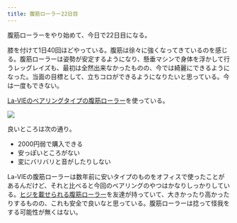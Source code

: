 ```yaml
---
title: 腹筋ローラー22日目
---
```

腹筋ローラーをやり始めて、今日で22日目になる。

膝を付けて1日40回ほどやっている。腹筋は徐々に強くなってきているのを感じる。腹筋ローラーは姿勢が安定するようになり、懸垂マシンで身体を浮かして行うレッグレイズも、最初は全然出来なかったものの、今では綺麗にできるようになった。当面の目標として、立ちコロができるようになりたいと思っている。今は一度もできない。

[La-VIEのベアリングタイプの腹筋ローラー](https://www.amazon.co.jp/dp/B07DNVTVVM)を使っている。

![](https://lh6.googleusercontent.com/TQKAcpH-CWKOWUvHDEyRszri2eIIqnNbryUy8YkTAHWkUjKOAkZy6BdTbwVx2dBB3w3UVnvvychooln1_a4Yb5IgxewXqIDDF2WSyEkXHJK4p677GWj4qP3zmEMgH5CJ4XxeI0PaE3YsilpxHSIq9g)

良いところは次の通り。

*   2000円弱で購入できる
*   安っぽいところがない
*   変にバリバリと音がしたりしない

La-VIEの腹筋ローラーは数年前に安いタイプのものをオフィスで使ったことがあるんだけど、それと比べると今回のベアリングのやつはかなりしっかりしている。[ヒジを載せられる腹筋ローラー](https://www.amazon.co.jp/dp/B08MPRQ4PD)を友達が持っていて、大きかったり高かったりするものの、これも安全で良いなと思っている。腹筋ローラーは捻って怪我をする可能性が無くはない。
